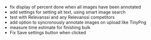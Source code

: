 * fix display of percent done when all images have been annotated
* add settings for setting alt text, using smart image search
* test with Relevanssi and any Relevanssi competitors
* add option to syncronously annotate images on upload like TinyPng
* measure time estimate for finishing bulk
* Fix Save settings button when clicked